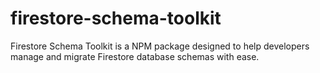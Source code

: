 # firestore-schema-toolkit
Firestore Schema Toolkit is a NPM package designed to help developers manage and migrate Firestore database schemas with ease. 
